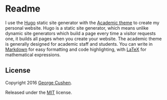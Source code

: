 # Readme
I use the [Hugo](https://gohugo.io) static site generator with the [Academic theme](https://github.com/gcushen/hugo-academic) to create my personal website. Hugo is a static site generator, which means unlike dynamic site generators which build a page every time a visitor requests one, it builds all pages when you create your website. The academic theme is generally designed for academic staff and students. You can write in [Markdown](https://github.com/adam-p/markdown-here/wiki/Markdown-Cheatsheet) for easy formatting and code highlighting, with [LaTeX](https://en.wikibooks.org/wiki/LaTeX/Mathematics) for mathematical expressions.

## License

Copyright 2016 [George Cushen](https://georgecushen.com).

Released under the [MIT](https://github.com/gcushen/hugo-academic/blob/master/LICENSE.md) license.
